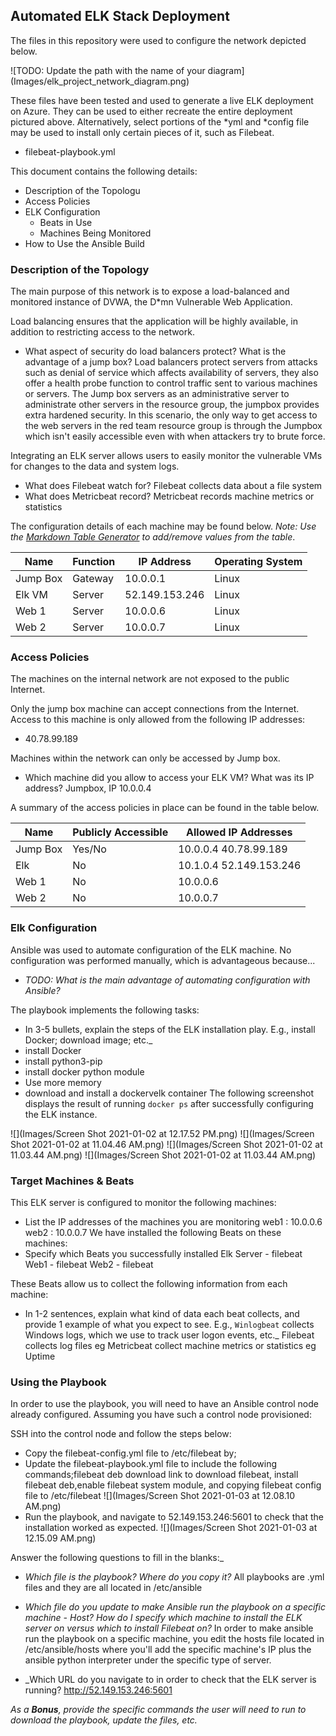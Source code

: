 ## Automated ELK Stack Deployment

The files in this repository were used to configure the network depicted below.

![TODO: Update the path with the name of your diagram]
(Images/elk_project_network_diagram.png)

These files have been tested and used to generate a live ELK deployment on Azure. They can be used to either recreate the entire deployment pictured above. Alternatively, select portions of the *yml and *config file may be used to install only certain pieces of it, such as Filebeat.

  - filebeat-playbook.yml

This document contains the following details:
- Description of the Topologu
- Access Policies
- ELK Configuration
  - Beats in Use
  - Machines Being Monitored
- How to Use the Ansible Build


### Description of the Topology

The main purpose of this network is to expose a load-balanced and monitored instance of DVWA, the D*mn Vulnerable Web Application.

Load balancing ensures that the application will be highly available, in addition to restricting access to the network.
- What aspect of security do load balancers protect? What is the advantage of a jump box?
Load balancers protect servers from attacks such as denial of service which affects availability of servers, they also offer a health probe function to control traffic sent to various machines or servers. 
The Jump box servers as an administrative server to administrate other servers in the resource group, the jumpbox provides extra hardened security. In this scenario, the only way to get access to the web servers in the red team resource group is through the Jumpbox which isn't easily accessible even with when attackers try to brute force.

Integrating an ELK server allows users to easily monitor the vulnerable VMs for changes to the data and system logs.
- What does Filebeat watch for?
Filebeat collects data about a file system
- What does Metricbeat record?
Metricbeat records machine metrics or statistics

The configuration details of each machine may be found below.
_Note: Use the [Markdown Table Generator](http://www.tablesgenerator.com/markdown_tables) to add/remove values from the table_.

| Name     | Function | IP Address    | Operating System |
|----------|----------|---------------|------------------|
| Jump Box | Gateway  | 10.0.0.1      | Linux            |
| Elk VM   | Server   | 52.149.153.246| Linux            |
| Web 1    | Server   | 10.0.0.6      | Linux            |
| Web 2    | Server   | 10.0.0.7      | Linux            |

### Access Policies

The machines on the internal network are not exposed to the public Internet. 

Only the jump box machine can accept connections from the Internet. Access to this machine is only allowed from the following IP addresses:
- 40.78.99.189

Machines within the network can only be accessed by Jump box.
- Which machine did you allow to access your ELK VM? What was its IP address?
Jumpbox, IP 10.0.0.4

A summary of the access policies in place can be found in the table below.

| Name     | Publicly Accessible | Allowed IP Addresses    |
|----------|---------------------|-------------------------|
| Jump Box | Yes/No              | 10.0.0.4 40.78.99.189   |
|  Elk     | No                  | 10.1.0.4 52.149.153.246 |
|  Web 1   | No                  | 10.0.0.6                |
|  Web 2   | No                  | 10.0.0.7                |

### Elk Configuration

Ansible was used to automate configuration of the ELK machine. No configuration was performed manually, which is advantageous because...
- _TODO: What is the main advantage of automating configuration with Ansible?_

The playbook implements the following tasks:
- In 3-5 bullets, explain the steps of the ELK installation play. E.g., install Docker; download image; etc._ 
- install Docker
- install python3-pip
- install docker python module
- Use more memory
- download and install a dockervelk container
The following screenshot displays the result of running `docker ps` after successfully configuring the ELK instance.

![](Images/Screen Shot 2021-01-02 at 12.17.52 PM.png)
![](Images/Screen Shot 2021-01-02 at 11.04.46 AM.png)
![](Images/Screen Shot 2021-01-02 at 11.03.44 AM.png)
![](Images/Screen Shot 2021-01-02 at 11.03.44 AM.png)


### Target Machines & Beats
This ELK server is configured to monitor the following machines:
- List the IP addresses of the machines you are monitoring
web1 : 10.0.0.6
web2 : 10.0.0.7
We have installed the following Beats on these machines:
- Specify which Beats you successfully installed
Elk Server - filebeat
Web1 - filebeat
Web2 - filebeat

These Beats allow us to collect the following information from each machine:
- In 1-2 sentences, explain what kind of data each beat collects, and provide 1 example of what you expect to see. E.g., `Winlogbeat` collects Windows logs, which we use to track user logon events, etc._
Filebeat collects log files eg
Metricbeat collect machine metrics or statistics eg Uptime
### Using the Playbook
In order to use the playbook, you will need to have an Ansible control node already configured. Assuming you have such a control node provisioned: 

SSH into the control node and follow the steps below:
- Copy the filebeat-config.yml file to /etc/filebeat by;
- Update the filebeat-playbook.yml file to include the following commands;filebeat deb download link to download filebeat, install filebeat deb,enable filebeat system module, and copying filebeat config file to /etc/filebeat
![](Images/Screen Shot 2021-01-03 at 12.08.10 AM.png)
- Run the playbook, and navigate to 52.149.153.246:5601 to check that the installation worked as expected.
![](Images/Screen Shot 2021-01-03 at 12.15.09 AM.png)

Answer the following questions to fill in the blanks:_
- _Which file is the playbook? Where do you copy it?_
All playbooks are .yml files and they are all located in /etc/ansible
- _Which file do you update to make Ansible run the playbook on a specific machine - Host? How do I specify which machine to install the ELK server on versus which to install Filebeat on?_
In order to make ansible run the playbook on a specific machine, you edit the hosts file located in /etc/ansible/hosts where you'll add the specific machine's IP plus the ansible python interpreter under the specific type of server.

- _Which URL do you navigate to in order to check that the ELK server is running?
http://52.149.153.246:5601

_As a **Bonus**, provide the specific commands the user will need to run to download the playbook, update the files, etc._